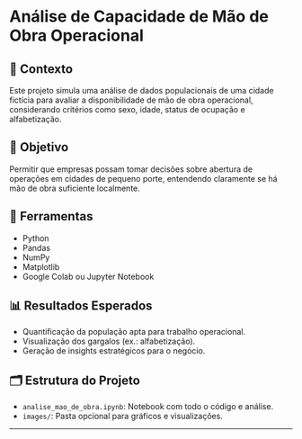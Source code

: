 # Análise de Capacidade de Mão de Obra Operacional

## 📌 Contexto
Este projeto simula uma análise de dados populacionais de uma cidade fictícia para avaliar a disponibilidade de mão de obra operacional, considerando critérios como sexo, idade, status de ocupação e alfabetização.

## 🎯 Objetivo
Permitir que empresas possam tomar decisões sobre abertura de operações em cidades de pequeno porte, entendendo claramente se há mão de obra suficiente localmente.

## 🚀 Ferramentas
- Python
- Pandas
- NumPy
- Matplotlib
- Google Colab ou Jupyter Notebook

## 📊 Resultados Esperados
- Quantificação da população apta para trabalho operacional.
- Visualização dos gargalos (ex.: alfabetização).
- Geração de insights estratégicos para o negócio.

## 🗂️ Estrutura do Projeto
- `analise_mao_de_obra.ipynb`: Notebook com todo o código e análise.
- `images/`: Pasta opcional para gráficos e visualizações.

---

